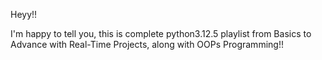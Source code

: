 Heyy!!

I'm happy to tell you, this is complete python3.12.5 playlist from Basics to Advance with Real-Time Projects, along with OOPs Programming!!

